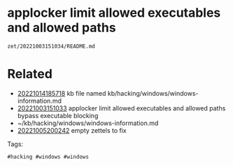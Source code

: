 # applocker limit allowed executables and allowed paths

` zet/20221003151034/README.md `

# Related

- [20221014185718](/zet/20221014185718/README.md) kb file named kb/hacking/windows/windows-information.md
- [20221003151033](/zet/20221003151033/README.md) applocker limit allowed executables and allowed paths bypass executable blocking
- ~/kb/hacking/windows/windows-information.md
- [20221005200242](/zet/20221005200242/README.md) empty zettels to fix

Tags:

    #hacking #windows #windows 
